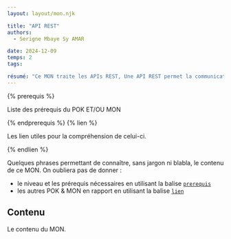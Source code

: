 ```yaml
---
layout: layout/mon.njk

title: "API REST"
authors:
  - Serigne Mbaye Sy AMAR

date: 2024-12-09
temps: 2
tags:

résumé: "Ce MON traite les APIs REST, Une API REST permet la communication entre systèmes via HTTP."
---
```


{% prerequis %}

Liste des prérequis du POK ET/OU MON

{% endprerequis %}
{% lien %}

Les lien utiles pour la compréhension de celui-ci.

{% endlien %}

Quelques phrases permettant de connaître, sans jargon ni blabla, le contenu de ce MON. On oubliera pas de donner :

- le niveau et les prérequis nécessaires en utilisant la balise [`prerequis`](/cs/contribuer-au-site/#prerequis)
- les autres POK & MON en rapport en utilisant la balise [`lien`](/cs/contribuer-au-site/#lien)

## Contenu

Le contenu du MON.

